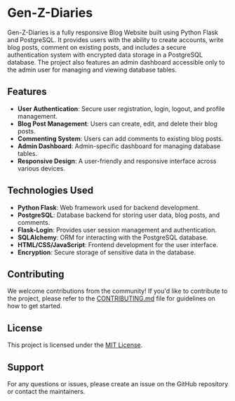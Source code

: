 # Gen-Z-Diaries

Gen-Z-Diaries is a fully responsive Blog Website built using Python Flask and PostgreSQL. It provides users with the ability to create accounts, write blog posts, comment on existing posts, and includes a secure authentication system with encrypted data storage in a PostgreSQL database. The project also features an admin dashboard accessible only to the admin user for managing and viewing database tables.

## Features

- **User Authentication**: Secure user registration, login, logout, and profile management.
- **Blog Post Management**: Users can create, edit, and delete their blog posts.
- **Commenting System**: Users can add comments to existing blog posts.
- **Admin Dashboard**: Admin-specific dashboard for managing database tables.
- **Responsive Design**: A user-friendly and responsive interface across various devices.

## Technologies Used

- **Python Flask**: Web framework used for backend development.
- **PostgreSQL**: Database backend for storing user data, blog posts, and comments.
- **Flask-Login**: Provides user session management and authentication.
- **SQLAlchemy**: ORM for interacting with the PostgreSQL database.
- **HTML/CSS/JavaScript**: Frontend development for the user interface.
- **Encryption**: Secure storage of sensitive data in the database.

## Contributing

We welcome contributions from the community! If you'd like to contribute to the project, please refer to the [CONTRIBUTING.md](CONTRIBUTING.md) file for guidelines on how to get started.

## License

This project is licensed under the [MIT License](LICENSE).

## Support

For any questions or issues, please create an issue on the GitHub repository or contact the maintainers.
